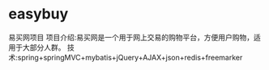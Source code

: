 # easybuy
易买网项目
项目介绍:易买网是一个用于网上交易的购物平台，方便用户购物，适用于大部分人群。 
技术:spring+springMVC+mybatis+jQuery+AJAX+json+redis+freemarker
